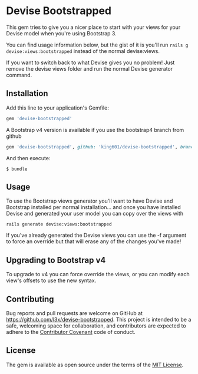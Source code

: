 # Devise Bootstrapped

This gem tries to give you a nicer place to start with your views for your Devise model when you're using Bootstrap 3.

You can find usage information below, but the gist of it is you'll run `rails g devise:views:bootstrapped` instead of the normal devise:views.

If you want to switch back to what Devise gives you no problem! Just remove the devise views folder and run the normal Devise generator command.

## Installation

Add this line to your application's Gemfile:

```ruby
gem 'devise-bootstrapped'
```

A Bootstrap v4 version is available if you use the bootstrap4 branch from github

```ruby
gem 'devise-bootstrapped', github: 'king601/devise-bootstrapped', branch: 'bootstrap4'
```

And then execute:

    $ bundle


## Usage

To use the Bootstrap views generator you'll want to have Devise and Bootstrap installed per normal installation... and once you have installed Devise and generated your user model you can copy over the views with

`rails generate devise:views:bootstrapped`

If you've already generated the Devise views you can use the -f argument to force an override but that will erase any of the changes you've made!

## Upgrading to Bootstrap v4

To upgrade to v4 you can force override the views, or you can modify each view's offsets to use the new syntax.

## Contributing

Bug reports and pull requests are welcome on GitHub at https://github.com/l3x/devise-bootstrapped. This project is intended to be a safe, welcoming space for collaboration, and contributors are expected to adhere to the [Contributor Covenant](http://contributor-covenant.org) code of conduct.


## License

The gem is available as open source under the terms of the [MIT License](http://opensource.org/licenses/MIT).
